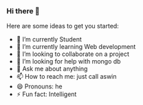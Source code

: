 ### Hi there 👋

Here are some ideas to get you started:

- 🔭 I’m currently Student
- 🌱 I’m currently learning Web development
- 👯 I’m looking to collaborate on a project
- 🤔 I’m looking for help with mongo db
- 💬 Ask me about anything
- 📫 How to reach me: just call aswin
- 😄 Pronouns: he
- ⚡ Fun fact: Intelligent
